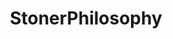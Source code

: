 ---
title: StonerPhilosophy
crosslinks:
- ShrugLifeSyndicate
- autotldr
- HarmReductionExperts
- askpsychology
- Polycentric_Law
- askscience
- trees
- lsd
- Futurology
- singularity
- treemusic
- infj
- leaves
- gatekeeping
- gaming
---